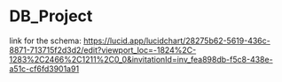 # DB_Project
link for the schema:
https://lucid.app/lucidchart/28275b62-5619-436c-8871-713715f2d3d2/edit?viewport_loc=-1824%2C-1283%2C2466%2C1211%2C0_0&invitationId=inv_fea898db-f5c8-438e-a51c-cf6fd3901a91
